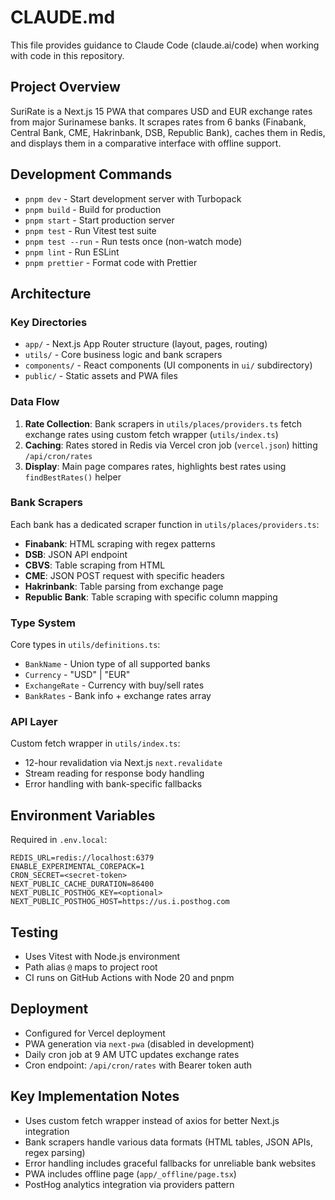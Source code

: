 # CLAUDE.md

This file provides guidance to Claude Code (claude.ai/code) when working with code in this repository.

## Project Overview

SuriRate is a Next.js 15 PWA that compares USD and EUR exchange rates from major Surinamese banks. It scrapes rates from 6 banks (Finabank, Central Bank, CME, Hakrinbank, DSB, Republic Bank), caches them in Redis, and displays them in a comparative interface with offline support.

## Development Commands

- `pnpm dev` - Start development server with Turbopack
- `pnpm build` - Build for production
- `pnpm start` - Start production server
- `pnpm test` - Run Vitest test suite
- `pnpm test --run` - Run tests once (non-watch mode)
- `pnpm lint` - Run ESLint
- `pnpm prettier` - Format code with Prettier

## Architecture

### Key Directories

- `app/` - Next.js App Router structure (layout, pages, routing)
- `utils/` - Core business logic and bank scrapers
- `components/` - React components (UI components in `ui/` subdirectory)
- `public/` - Static assets and PWA files

### Data Flow

1. **Rate Collection**: Bank scrapers in `utils/places/providers.ts` fetch exchange rates using custom fetch wrapper (`utils/index.ts`)
2. **Caching**: Rates stored in Redis via Vercel cron job (`vercel.json`) hitting `/api/cron/rates`
3. **Display**: Main page compares rates, highlights best rates using `findBestRates()` helper

### Bank Scrapers

Each bank has a dedicated scraper function in `utils/places/providers.ts`:

- **Finabank**: HTML scraping with regex patterns
- **DSB**: JSON API endpoint
- **CBVS**: Table scraping from HTML
- **CME**: JSON POST request with specific headers
- **Hakrinbank**: Table parsing from exchange page
- **Republic Bank**: Table scraping with specific column mapping

### Type System

Core types in `utils/definitions.ts`:

- `BankName` - Union type of all supported banks
- `Currency` - "USD" | "EUR"
- `ExchangeRate` - Currency with buy/sell rates
- `BankRates` - Bank info + exchange rates array

### API Layer

Custom fetch wrapper in `utils/index.ts`:

- 12-hour revalidation via Next.js `next.revalidate`
- Stream reading for response body handling
- Error handling with bank-specific fallbacks

## Environment Variables

Required in `.env.local`:

```
REDIS_URL=redis://localhost:6379
ENABLE_EXPERIMENTAL_COREPACK=1
CRON_SECRET=<secret-token>
NEXT_PUBLIC_CACHE_DURATION=86400
NEXT_PUBLIC_POSTHOG_KEY=<optional>
NEXT_PUBLIC_POSTHOG_HOST=https://us.i.posthog.com
```

## Testing

- Uses Vitest with Node.js environment
- Path alias `@` maps to project root
- CI runs on GitHub Actions with Node 20 and pnpm

## Deployment

- Configured for Vercel deployment
- PWA generation via `next-pwa` (disabled in development)
- Daily cron job at 9 AM UTC updates exchange rates
- Cron endpoint: `/api/cron/rates` with Bearer token auth

## Key Implementation Notes

- Uses custom fetch wrapper instead of axios for better Next.js integration
- Bank scrapers handle various data formats (HTML tables, JSON APIs, regex parsing)
- Error handling includes graceful fallbacks for unreliable bank websites
- PWA includes offline page (`app/_offline/page.tsx`)
- PostHog analytics integration via providers pattern
